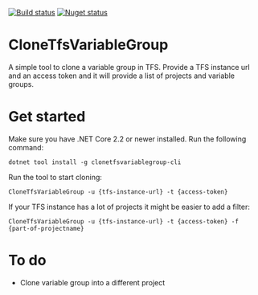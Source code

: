 [![Build status](https://ci.appveyor.com/api/projects/status/5y76tvvcxbbofol1/branch/master?svg=true)](https://ci.appveyor.com/project/JacobDuijzer88395/clonetfsvariablegroup/branch/master) [![Nuget status](https://buildstats.info/nuget/clonetfsvariablegroup-cli?includePreReleases=false)](https://www.nuget.org/packages/clonetfsvariablegroup-cli/) 

# CloneTfsVariableGroup

A simple tool to clone a variable group in TFS. Provide a TFS instance url and an access token and it will provide a list of projects and variable groups.

# Get started

Make sure you have .NET Core 2.2 or newer installed. Run the following command:

```
dotnet tool install -g clonetfsvariablegroup-cli
```

Run the tool to start cloning:
```
CloneTfsVariableGroup -u {tfs-instance-url} -t {access-token}
```

If your TFS instance has a lot of projects it might be easier to add a filter:
```
CloneTfsVariableGroup -u {tfs-instance-url} -t {access-token} -f {part-of-projectname}
```

# To do

* Clone variable group into a different project
